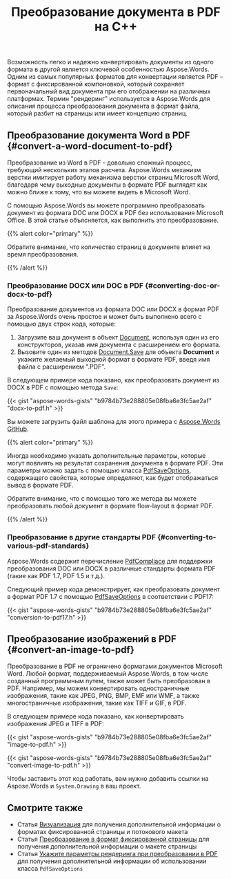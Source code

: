 ﻿---
title: Преобразование документа в PDF на C++
second_title: Aspose.Words для C++
articleTitle: Преобразование документа в формат PDF
linktitle: Преобразование документа в формат PDF
description: "Преобразуйте документ в PDF с помощью C++. Поддерживаются различные форматы ввода, включая Word, OpenOffice, форматы изображений и электронных книг."
type: docs
weight: 10
url: /ru/cpp/convert-a-document-to-pdf/
---

Возможность легко и надежно конвертировать документы из одного формата в другой является ключевой особенностью Aspose.Words. Одним из самых популярных форматов для конвертации является PDF – формат с фиксированной компоновкой, который сохраняет первоначальный вид документа при его отображении на различных платформах. Термин "рендеринг" используется в Aspose.Words для описания процесса преобразования документа в формат файла, который разбит на страницы или имеет концепцию страниц.

## Преобразование документа Word в PDF {#convert-a-word-document-to-pdf}

Преобразование из Word в PDF - довольно сложный процесс, требующий нескольких этапов расчета. Aspose.Words механизм верстки имитирует работу механизма верстки страниц Microsoft Word, благодаря чему выходные документы в формате PDF выглядят как можно ближе к тому, что вы можете видеть в Microsoft Word.

С помощью Aspose.Words вы можете программно преобразовать документ из формата DOC или DOCX в PDF без использования Microsoft Office. В этой статье объясняется, как выполнить это преобразование.

{{% alert color="primary" %}}

Обратите внимание, что количество страниц в документе влияет на время преобразования.

{{% /alert %}}

### Преобразование DOCX или DOC в PDF {#converting-doc-or-docx-to-pdf}

Преобразование документов из формата DOC или DOCX в формат PDF за Aspose.Words очень простое и может быть выполнено всего с помощью двух строк кода, которые:

1. Загрузите ваш документ в объект [Document](https://reference.aspose.com/words/cpp/aspose.words/document/), используя один из его конструкторов, указав имя документа с расширением его формата.
1. Вызовите один из методов [Document.Save](https://reference.aspose.com/words/cpp/aspose.words/document/save/) для объекта **Document** и укажите желаемый выходной формат в формате PDF, введя имя файла с расширением ".PDF".

В следующем примере кода показано, как преобразовать документ из DOCX в PDF с помощью метода `Save`:

{{< gist "aspose-words-gists" "b9784b73e288805e08fba6e3fc5ae2af" "docx-to-pdf.h" >}}

Вы можете загрузить файл шаблона для этого примера с [Aspose.Words GitHub](https://github.com/aspose-words/Aspose.Words-for-C/tree/master/Examples).

{{% alert color="primary" %}}

Иногда необходимо указать дополнительные параметры, которые могут повлиять на результат сохранения документа в формате PDF. Эти параметры можно задать с помощью класса [PdfSaveOptions](https://reference.aspose.com/words/cpp/aspose.words.saving/pdfsaveoptions/), содержащего свойства, которые определяют, как будет отображаться вывод в формате PDF.

Обратите внимание, что с помощью того же метода вы можете преобразовать любой документ в формате flow-layout в формат PDF.

{{% /alert %}}

### Преобразование в другие стандарты PDF {#converting-to-various-pdf-standards}

Aspose.Words содержит перечисление [PdfCompliace](https://reference.aspose.com/words/cpp/aspose.words.saving/pdfsaveoptions/get_compliance/) для поддержки преобразования DOC или DOCX в различные стандарты формата PDF (такие как PDF 1.7, PDF 1.5 и т.д.).

Следующий пример кода демонстрирует, как преобразовать документ в формат PDF 1.7 с помощью [PdfSaveOptions](https://reference.aspose.com/words/cpp/aspose.words.saving/pdfsaveoptions/) в соответствии с PDF17:

{{< gist "aspose-words-gists" "b9784b73e288805e08fba6e3fc5ae2af" "conversion-to-pdf17.h" >}}

## Преобразование изображений в PDF {#convert-an-image-to-pdf}

Преобразование в PDF не ограничено форматами документов Microsoft Word. Любой формат, поддерживаемый Aspose.Words, в том числе созданный программным путем, также может быть преобразован в PDF. Например, мы можем конвертировать одностраничные изображения, такие как JPEG, PNG, BMP, EMF или WMF, а также многостраничные изображения, такие как TIFF и GIF, в PDF.

В следующем примере кода показано, как конвертировать изображения JPEG и TIFF в PDF:

{{< gist "aspose-words-gists" "b9784b73e288805e08fba6e3fc5ae2af" "image-to-pdf.h" >}}

{{< gist "aspose-words-gists" "b9784b73e288805e08fba6e3fc5ae2af" "convert-image-to-pdf.h" >}}

Чтобы заставить этот код работать, вам нужно добавить ссылки на Aspose.Words и `System.Drawing` в ваш проект.

## Смотрите также

- Статья [Визуализация](/words/cpp/rendering/) для получения дополнительной информации о форматах фиксированной страницы и потокового макета
- Статья [Преобразование в формат фиксированной страницы](/words/cpp/converting-to-fixed-page-format/#convertingtofixed-pageformat-whatisapagelayout) для получения дополнительной информации о макете страницы
- Статья [Укажите параметры рендеринга при преобразовании в PDF](/words/cpp/specify-rendering-options-when-converting-to-pdf/) для получения дополнительной информации об использовании класса `PdfSaveOptions`
